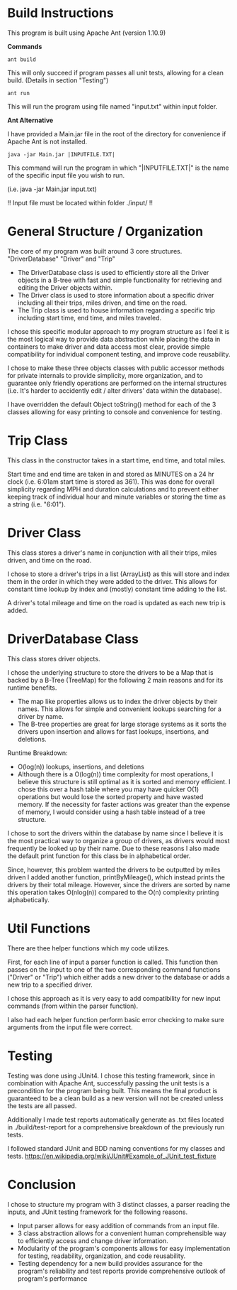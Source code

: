 # Build Instructions
This program is built using Apache Ant (version 1.10.9)

**Commands**

```
ant build
```
This will only succeed if program passes all unit tests, allowing for a clean build. (Details in section "Testing")
```
ant run
```
This will run the program using file named "input.txt" within input folder.

**Ant Alternative**

I have provided a Main.jar file in the root of the directory for convenience if Apache Ant is not installed.
```
java -jar Main.jar |INPUTFILE.TXT|
```
This command will run the program in which "|INPUTFILE.TXT|" is the name of the specific input file you wish to run.

(i.e. java -jar Main.jar input.txt)

!! Input file must be located within folder ./input/ !!

# General Structure / Organization
 The core of my program was built around 3 core structures. "DriverDatabase" "Driver" and "Trip"
 - The DriverDatabase class is used to efficiently store all the Driver objects in a B-tree with fast and simple functionality for retrieving and editing the Driver objects within.
 - The Driver class is used to store information about a specific driver including all their trips, miles driven, and time on the road.
 - The Trip class is used to house information regarding a specific trip including start time, end time, and miles traveled.

 I chose this specific modular approach to my program structure as I feel it is the most logical way to provide data abstraction while placing the data in containers to make driver and data access most clear, provide simple compatibility for individual component testing, and improve code reusability.

 I chose to make these three objects classes with public accessor methods for private internals to provide simplicity, more organization, and to guarantee only friendly operations are performed on the internal structures (i.e. It's harder to accidently edit / alter drivers' data within the database).

I have overridden the default Object toString() method for each of the 3 classes allowing for easy printing to console and convenience for testing.
# Trip Class
 This class in the constructor takes in a start time, end time, and total miles.

Start time and end time are taken in and stored as MINUTES on a 24 hr clock (i.e. 6:01am start time is stored as 361). This was done for overall simplicity regarding MPH and duration calculations and to prevent either keeping track of individual hour and minute variables or storing the time as a string (i.e. "6:01").
# Driver Class
This class stores a driver's name in conjunction with all their trips, miles driven, and time on the road.

I chose to store a driver's trips in a list (ArrayList) as this will store and index them in the order in which they were added to the driver. This allows for constant time lookup by index and (mostly) constant time adding to the list.

A driver's total mileage and time on the road is updated as each new trip is added.
# DriverDatabase Class
This class stores driver objects.

I chose the underlying structure to store the drivers to be a Map that is backed by a B-Tree (TreeMap) for the following 2 main reasons and for its runtime benefits.
- The map like properties allows us to index the driver objects by their names. This allows for simple and convenient lookups searching for a driver by name.
- The B-tree properties are great for large storage systems as it sorts the drivers upon insertion and allows for fast lookups, insertions, and deletions.

Runtime Breakdown:
  - O(log(n)) lookups, insertions, and deletions
  - Although there is a O(log(n)) time complexity for most operations, I believe this structure is still optimal as it is sorted and memory efficient. I chose this over a hash table where you may have quicker O(1) operations but would lose the sorted property and have wasted memory. If the necessity for faster actions was greater than the expense of memory, I would consider using a hash table instead of a tree structure.

I chose to sort the drivers within the database by name since I believe it is the most practical way to organize a group of drivers, as drivers would most frequently be looked up by their name. Due to these reasons I also made the default print function for this class be in alphabetical order.

Since, however, this problem wanted the drivers to be outputted by miles driven I added another function, printByMileage(), which instead prints the drivers by their total mileage. However, since the drivers are sorted by name this operation takes O(nlog(n)) compared to the O(n) complexity printing alphabetically.
# Util Functions
There are thee helper functions which my code utilizes.

First, for each line of input a parser function is called. This function then passes on the input to one of the two corresponding command functions ("Driver" or "Trip") which either adds a new driver to the database or adds a new trip to a specified driver.

I chose this approach as it is very easy to add compatibility for new input commands (from within the parser function).

I also had each helper function perform basic error checking to make sure arguments from the input file were correct.
# Testing
Testing was done using JUnit4.
I chose this testing framework, since in combination with Apache Ant, successfully passing the unit tests is a precondition for the program being built. This means the final product is guaranteed to be a clean build as a new version will not be created unless the tests are all passed.

Additionally I made test reports automatically generate as .txt files located in ./build/test-report for a comprehensive breakdown of the previously run tests.

I followed standard JUnit and BDD naming conventions for my classes and tests.
https://en.wikipedia.org/wiki/JUnit#Example_of_JUnit_test_fixture
# Conclusion
I chose to structure my program with 3 distinct classes, a parser reading the inputs, and JUnit testing framework for the following reasons.
- Input parser allows for easy addition of commands from an input file.
- 3 class abstraction allows for a convenient human comprehensible way to efficiently access and change driver information.
- Modularity of the program's components allows for easy implementation for testing, readability, organization, and code reusability.
- Testing dependency for a new build provides assurance for the program's reliability and test reports provide comprehensive outlook of program's performance
